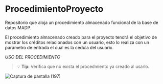 # ProcedimientoProyecto
Repositorio que aloja un procedimiento almacenado funcional de la base de datos MADP.


El procedimiento almacenado creado para el proyecto tendrá el objetivo de mostrar los créditos relacionados con un usuario, esto lo realiza con un parámetro de entrada el cual es la cedula del usuario. 

*USO DEL PROCEDIMIENTO*
> 💡 **Tip**: Verifica que no exista el procedmiento ya creado al usarlo.


![Captura de pantalla (197)](https://github.com/user-attachments/assets/3fc86e83-9665-4957-9825-2ca0fe1ec8c6)
